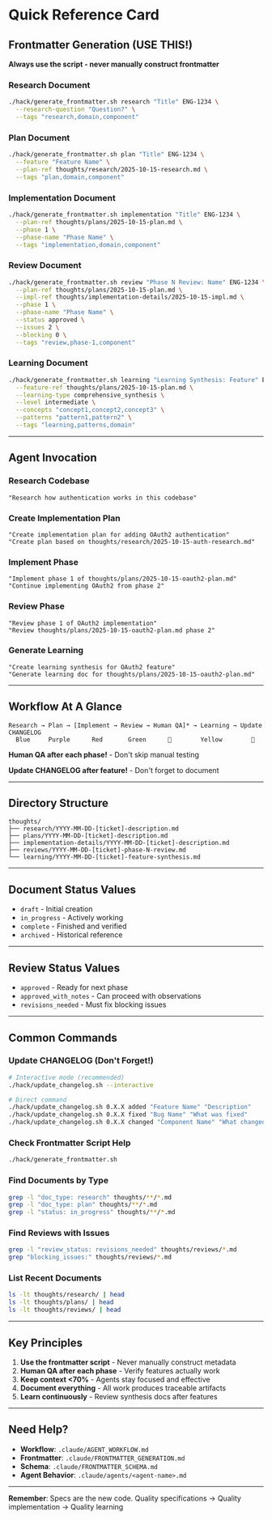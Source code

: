 # Quick Reference Card

## Frontmatter Generation (USE THIS!)

**Always use the script - never manually construct frontmatter**

### Research Document
```bash
./hack/generate_frontmatter.sh research "Title" ENG-1234 \
  --research-question "Question?" \
  --tags "research,domain,component"
```

### Plan Document
```bash
./hack/generate_frontmatter.sh plan "Title" ENG-1234 \
  --feature "Feature Name" \
  --plan-ref thoughts/research/2025-10-15-research.md \
  --tags "plan,domain,component"
```

### Implementation Document
```bash
./hack/generate_frontmatter.sh implementation "Title" ENG-1234 \
  --plan-ref thoughts/plans/2025-10-15-plan.md \
  --phase 1 \
  --phase-name "Phase Name" \
  --tags "implementation,domain,component"
```

### Review Document
```bash
./hack/generate_frontmatter.sh review "Phase N Review: Name" ENG-1234 \
  --plan-ref thoughts/plans/2025-10-15-plan.md \
  --impl-ref thoughts/implementation-details/2025-10-15-impl.md \
  --phase 1 \
  --phase-name "Phase Name" \
  --status approved \
  --issues 2 \
  --blocking 0 \
  --tags "review,phase-1,component"
```

### Learning Document
```bash
./hack/generate_frontmatter.sh learning "Learning Synthesis: Feature" ENG-1234 \
  --feature-ref thoughts/plans/2025-10-15-plan.md \
  --learning-type comprehensive_synthesis \
  --level intermediate \
  --concepts "concept1,concept2,concept3" \
  --patterns "pattern1,pattern2" \
  --tags "learning,patterns,domain"
```

---

## Agent Invocation

### Research Codebase
```
"Research how authentication works in this codebase"
```

### Create Implementation Plan
```
"Create implementation plan for adding OAuth2 authentication"
"Create plan based on thoughts/research/2025-10-15-auth-research.md"
```

### Implement Phase
```
"Implement phase 1 of thoughts/plans/2025-10-15-oauth2-plan.md"
"Continue implementing OAuth2 from phase 2"
```

### Review Phase
```
"Review phase 1 of OAuth2 implementation"
"Review thoughts/plans/2025-10-15-oauth2-plan.md phase 2"
```

### Generate Learning
```
"Create learning synthesis for OAuth2 feature"
"Generate learning doc for thoughts/plans/2025-10-15-oauth2-plan.md"
```

---

## Workflow At A Glance

```
Research → Plan → [Implement → Review → Human QA]* → Learning → Update CHANGELOG
  Blue     Purple      Red       Green      👤        Yellow        👤
```

**Human QA after each phase!** - Don't skip manual testing

**Update CHANGELOG after feature!** - Don't forget to document

---

## Directory Structure

```
thoughts/
├── research/YYYY-MM-DD-[ticket]-description.md
├── plans/YYYY-MM-DD-[ticket]-description.md
├── implementation-details/YYYY-MM-DD-[ticket]-description.md
├── reviews/YYYY-MM-DD-[ticket]-phase-N-review.md
└── learning/YYYY-MM-DD-[ticket]-feature-synthesis.md
```

---

## Document Status Values

- `draft` - Initial creation
- `in_progress` - Actively working
- `complete` - Finished and verified
- `archived` - Historical reference

---

## Review Status Values

- `approved` - Ready for next phase
- `approved_with_notes` - Can proceed with observations
- `revisions_needed` - Must fix blocking issues

---

## Common Commands

### Update CHANGELOG (Don't Forget!)
```bash
# Interactive mode (recommended)
./hack/update_changelog.sh --interactive

# Direct command
./hack/update_changelog.sh 0.X.X added "Feature Name" "Description"
./hack/update_changelog.sh 0.X.X fixed "Bug Name" "What was fixed"
./hack/update_changelog.sh 0.X.X changed "Component Name" "What changed"
```

### Check Frontmatter Script Help
```bash
./hack/generate_frontmatter.sh
```

### Find Documents by Type
```bash
grep -l "doc_type: research" thoughts/**/*.md
grep -l "doc_type: plan" thoughts/**/*.md
grep -l "status: in_progress" thoughts/**/*.md
```

### Find Reviews with Issues
```bash
grep -l "review_status: revisions_needed" thoughts/reviews/*.md
grep "blocking_issues:" thoughts/reviews/*.md
```

### List Recent Documents
```bash
ls -lt thoughts/research/ | head
ls -lt thoughts/plans/ | head
ls -lt thoughts/reviews/ | head
```

---

## Key Principles

1. **Use the frontmatter script** - Never manually construct metadata
2. **Human QA after each phase** - Verify features actually work
3. **Keep context <70%** - Agents stay focused and effective
4. **Document everything** - All work produces traceable artifacts
5. **Learn continuously** - Review synthesis docs after features

---

## Need Help?

- **Workflow**: `.claude/AGENT_WORKFLOW.md`
- **Frontmatter**: `.claude/FRONTMATTER_GENERATION.md`
- **Schema**: `.claude/FRONTMATTER_SCHEMA.md`
- **Agent Behavior**: `.claude/agents/<agent-name>.md`

---

**Remember**: Specs are the new code. Quality specifications → Quality implementation → Quality learning
